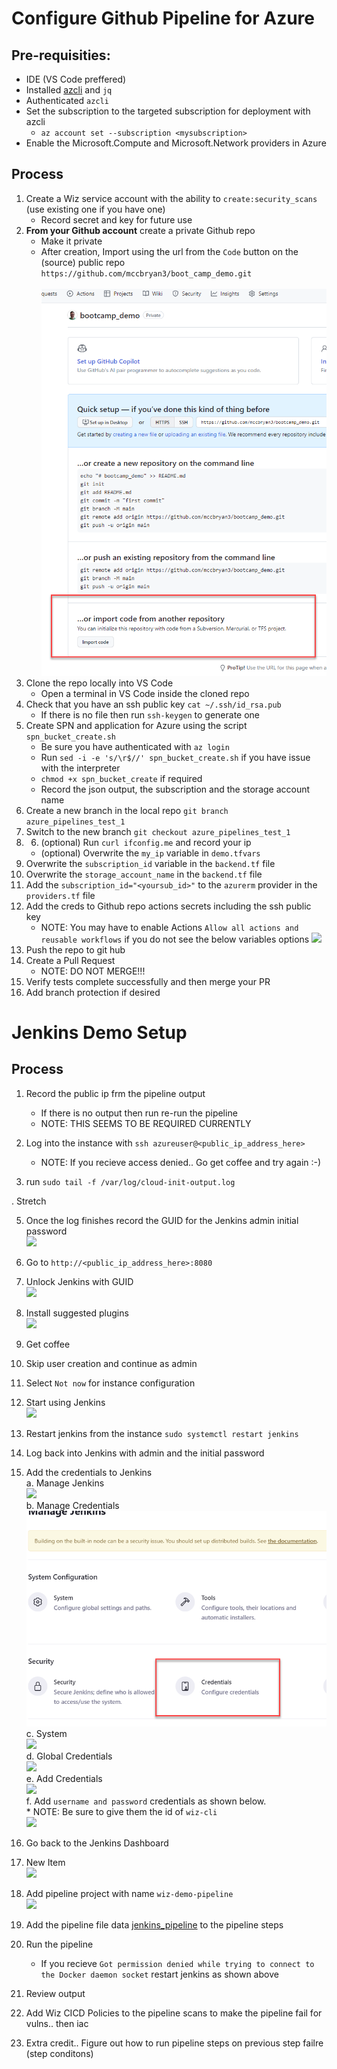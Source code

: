 # Configure Github Pipeline for Azure


## Pre-requisities:

* IDE (VS Code preffered)
* Installed [azcli](https://learn.microsoft.com/en-us/cli/azure/install-azure-cli) and `jq`
* Authenticated `azcli`
* Set the subscription to the targeted subscription for deployment with azcli
    * `az account set --subscription <mysubscription>`
* Enable the Microsoft.Compute and Microsoft.Network providers in Azure

## Process

1. Create a Wiz service account with the ability to `create:security_scans` (use existing one if you have one)
   * Record secret and key for future use
2. <b>From your Github account</b> create a private Github repo
   * Make it private
   * After creation, Import using the url from the `Code` button on the (source) public repo
     `https://github.com/mccbryan3/boot_camp_demo.git`</br></br>
![](./images/import_repo.png)
3. Clone the repo locally into VS Code
   * Open a terminal in VS Code inside the cloned repo
4. Check that you have an ssh public key `cat ~/.ssh/id_rsa.pub`<br>
    * If there is no file then run `ssh-keygen` to generate one<br>
5. Create SPN and application for Azure using the script `spn_bucket_create.sh`
    * Be sure you have authenticated with `az login`
    * Run `sed -i -e 's/\r$//' spn_bucket_create.sh` if you have issue with the interpreter
    * `chmod +x spn_bucket_create` if required
    * Record the json output, the subscription and the storage account name
6. Create a new branch in the local repo `git branch azure_pipelines_test_1`
7. Switch to the new branch `git checkout azure_pipelines_test_1`
8. 6. (optional) Run `curl ifconfig.me` and record your ip<br>
    * (optional) Overwrite the `my_ip` variable in `demo.tfvars`<br>
9. Overwrite the `subscription_id` variable in the `backend.tf` file<br>
10. Overwrite the `storage_account_name` in the `backend.tf` file<br>
11. Add the `subscription_id="<yoursub_id>"` to the `azurerm` provider in the `providers.tf` file
12. Add the creds to Github repo actions secrets including the ssh public key
    * NOTE: You may have to enable Actions `Allow all actions and reusable workflows` if you do not see the below variables options
![](./images/github_secrets_ssh.png)
14. Push the repo to git hub
15. Create a Pull Request
    * NOTE: DO NOT MERGE!!!
16. Verify tests complete successfully and then merge your PR
17. Add branch protection if desired

# Jenkins Demo Setup

## Process

1. Record the public ip frm the pipeline output<br>
    * If there is no output then run re-run the pipeline<br>
    * NOTE: THIS SEEMS TO BE REQUIRED CURRENTLY<br>

2. Log into the instance with `ssh azureuser@<public_ip_address_here>`<br>
    * NOTE: If you recieve access denied.. Go get coffee and try again :-)

3. run `sudo tail -f /var/log/cloud-init-output.log`<br>

. Stretch<br>

5. Once the log finishes record the GUID for the Jenkins admin initial password<br>
![](./images/cloud_init_complete.png)<br>

6. Go to `http://<public_ip_address_here>:8080`<br>

7. Unlock Jenkins with GUID<br>
![](./images/unlock_jenkins.png)<br>

8. Install suggested plugins<br>
![](./images/install_plugins.png)<br>

9. Get coffee<br>

10. Skip user creation and continue as admin<br>

11. Select `Not now` for instance configuration<br>

12. Start using Jenkins<br>
![](./images/start_using_jenkins.png)<br>

13. Restart jenkins from the instance `sudo systemctl restart jenkins`<br>

1. Log back into Jenkins with admin and the initial password

15. Add the credentials to Jenkins<br>
    a. Manage Jenkins<br>
    ![](./images/manage_jenkins.png)<br>
    b. Manage Credentials<br>
    ![](./images/manage_creds.png)<br>
    c. System<br>
    ![](./images/system_credentials.png)<br>
    d. Global Credentials<br>
    ![](./images/global_creds.png)<br>
    e. Add Credentials<br>
    ![](./images/add_creds.png)<br>
    f. Add `username and password` credentials as shown below.<br>
        * NOTE: Be sure to give them the id of `wiz-cli`<br>
    ![](./images/create_password.png)<br>

16. Go back to the Jenkins Dashboard<br>

17. New Item<br>
![](./images/new_item.png)<br>

18. Add pipeline project with name `wiz-demo-pipeline`<br>
![](./images/pipeline_project.png)<br>

19. Add the pipeline file data [jenkins_pipeline](./jenkins_pipeline) to the pipeline steps<br>

20. Run the pipeline<br>
    * If you recieve `Got permission denied while trying to connect to the Docker daemon socket` restart jenkins as shown above

21. Review output<br>

22. Add Wiz CICD Policies to the pipeline scans to make the pipeline fail for vulns.. then iac<br>

23. Extra credit.. Figure out how to run pipeline steps on previous step failre (step conditons)
